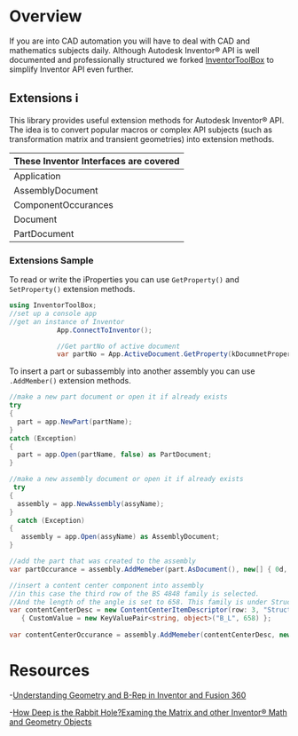 # Overview
If you are into CAD automation you will have to deal with CAD and mathematics subjects daily. Although Autodesk Inventor® API is well documented and professionally structured we forked [InventorToolBox](https://github.com/H-Ashrafi/InventorToolBox) to simplify Inventor API even further. 
## Extensions :information_source:
This library provides useful extension methods for Autodesk Inventor® API. The idea is to convert popular macros or complex API subjects (such as transformation matrix and transient geometries) into extension methods.

|These Inventor Interfaces are covered|
|----------------------------------|
|Application|
|AssemblyDocument|
|ComponentOccurances|
|Document|
|PartDocument|

### Extensions Sample
To read or write the iProperties you can use ```GetProperty()``` and ```SetProperty()``` extension methods.
```csharp
using InventorToolBox;
//set up a console app
//get an instance of Inventor
            App.ConnectToInventor();

            //Get partNo of active document
            var partNo = App.ActiveDocument.GetProperty(kDocumnetProperty.PartNumber);
```
To insert a part or subassembly into another assembly you can use ```.AddMember()``` extension methods.
```csharp
//make a new part document or open it if already exists
try
{
  part = app.NewPart(partName);
}
catch (Exception)
{
  part = app.Open(partName, false) as PartDocument;
}

//make a new assembly document or open it if already exists
 try
{
  assembly = app.NewAssembly(assyName);
}
  catch (Exception)
{
   assembly = app.Open(assyName) as AssemblyDocument;
}

//add the part that was created to the assembly
var partOccurance = assembly.AddMemeber(part.AsDocument(), new[] { 0d, 0d, 1d }, new[] { 10d, 10d, 0d });

//insert a content center component into assembly
//in this case the third row of the BS 4848 family is selected. 
//And the length of the angle is set to 658. This family is under Structural Sahpes category
var contentCenterDesc = new ContentCenterItemDescriptor(row: 3, "Structural Shapes", "Angles", "BS 4848") 
   { CustomValue = new KeyValuePair<string, object>("B_L", 658) };
   
var contentCenterOccurance = assembly.AddMemeber(contentCenterDesc, new[] { 0d, 0d, 1d }, new[] { 10d, 10d, 0d });
```
# Resources
-[Understanding Geometry and B-Rep in Inventor and Fusion 360](https://ekinssolutions.com/wp-content/uploads/2018/11/GeometryAndBRep-AU2018.pdf)

-[How Deep is the Rabbit Hole?Examing the Matrix and other Inventor® Math and Geometry Objects](https://modthemachine.typepad.com/files/mathgeometry.pdf)
